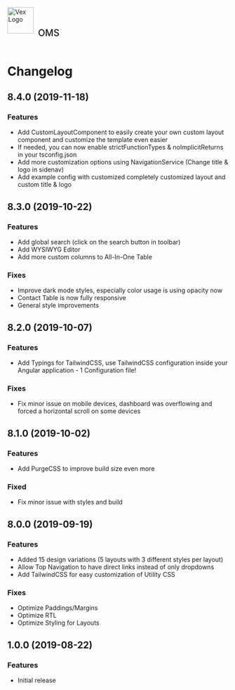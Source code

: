 <img height="60px" width="60px" style="float: left;" src="/assets/img/demo/BW-Wordmark.png" alt="Vex Logo">
<h2 style="height: 60px; line-height: 60px; margin-left: 70px; font-weight: 500; border: none;">OMS</h2>

# Changelog

## 8.4.0 (2019-11-18)

### Features
- Add CustomLayoutComponent to easily create your own custom layout component and customize the template even easier
- If needed, you can now enable strictFunctionTypes & noImplicitReturns in your tsconfig.json
- Add more customization options using NavigationService (Change title & logo in sidenav)
- Add example config with customized completely customized layout and custom title & logo

## 8.3.0 (2019-10-22)

### Features

- Add global search (click on the search button in toolbar)
- Add WYSIWYG Editor
- Add more custom columns to All-In-One Table

### Fixes
- Improve dark mode styles, especially color usage is using opacity now
- Contact Table is now fully responsive
- General style improvements

## 8.2.0 (2019-10-07)

### Features
- Add Typings for TailwindCSS, use TailwindCSS configuration inside your Angular application - 1 Configuration file!

### Fixes
- Fix minor issue on mobile devices, dashboard was overflowing and forced a horizontal scroll on some devices

## 8.1.0 (2019-10-02)

### Features
- Add PurgeCSS to improve build size even more

### Fixed
- Fix minor issue with styles and build

## 8.0.0 (2019-09-19)

### Features
- Added 15 design variations (5 layouts with 3 different styles per layout)
- Allow Top Navigation to have direct links instead of only dropdowns
- Add TailwindCSS for easy customization of Utility CSS

### Fixes
- Optimize Paddings/Margins
- Optimize RTL
- Optimize Styling for Layouts

## 1.0.0 (2019-08-22)

### Features
- Initial release
